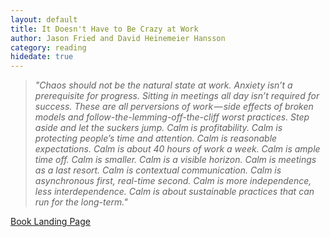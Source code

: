 ```yaml
---
layout: default
title: It Doesn't Have to Be Crazy at Work
author: Jason Fried and David Heinemeier Hansson
category: reading
hidedate: true
---
```

> *"Chaos should not be the natural state at work. Anxiety isn’t a prerequisite for progress. Sitting in meetings all day isn’t required for success. These are all perversions of work — side effects of broken models and follow-the-lemming-off-the-cliff worst practices. Step aside and let the suckers jump. Calm is profitability. Calm is protecting people’s time and attention. Calm is reasonable expectations. Calm is about 40 hours of work a week. Calm is ample time off. Calm is smaller. Calm is a visible horizon. Calm is meetings as a last resort. Calm is contextual communication. Calm is asynchronous first, real-time second. Calm is more independence, less interdependence. Calm is about sustainable practices that can run for the long-term."*

[Book Landing Page](https://basecamp.com/books/calm)